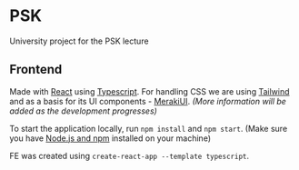 # PSK
University project for the PSK lecture

## Frontend
Made with [React](https://reactjs.org/ "React's Homepage") using [Typescript](https://www.typescriptlang.org/ "Typescript's Homepage"). For handling CSS we are using [Tailwind](https://tailwindcss.com/ "Tailwinds's Homepage") and as a basis for its UI components - [MerakiUI](https://merakiui.com/ "MerakiUI's Homepage"). _(More information will be added as the development progresses)_

To start the application locally, run `npm install` and `npm start`. (Make sure you have [Node.js and npm](https://docs.npmjs.com/downloading-and-installing-node-js-and-npm) installed on your machine)

FE was created using `create-react-app --template typescript`.
